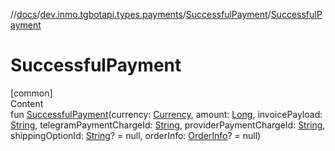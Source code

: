 //[docs](../../../index.md)/[dev.inmo.tgbotapi.types.payments](../index.md)/[SuccessfulPayment](index.md)/[SuccessfulPayment](-successful-payment.md)



# SuccessfulPayment  
[common]  
Content  
fun [SuccessfulPayment](-successful-payment.md)(currency: [Currency](../../dev.inmo.tgbotapi.types.payments.abstracts/index.md#%5Bdev.inmo.tgbotapi.types.payments.abstracts%2FCurrency%2F%2F%2FPointingToDeclaration%2F%5D%2FClasslikes%2F625018081), amount: [Long](https://kotlinlang.org/api/latest/jvm/stdlib/kotlin/-long/index.html), invoicePayload: [String](https://kotlinlang.org/api/latest/jvm/stdlib/kotlin/-string/index.html), telegramPaymentChargeId: [String](https://kotlinlang.org/api/latest/jvm/stdlib/kotlin/-string/index.html), providerPaymentChargeId: [String](https://kotlinlang.org/api/latest/jvm/stdlib/kotlin/-string/index.html), shippingOptionId: [String](https://kotlinlang.org/api/latest/jvm/stdlib/kotlin/-string/index.html)? = null, orderInfo: [OrderInfo](../-order-info/index.md)? = null)  



